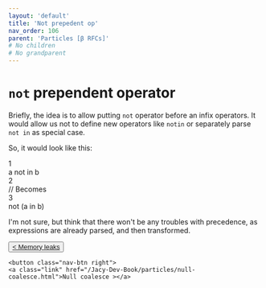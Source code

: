 ```yaml
---
layout: 'default'
title: 'Not prepedent op'
nav_order: 106
parent: 'Particles [β RFCs]'
# No children
# No grandparent
---
```


# `not` prependent operator

Briefly, the idea is to allow putting `not` operator before an infix operators.
It would allow us not to define new operators like `notin` or separately parse `not in` as special case.

So, it would look like this:

<div class="code-fence highlight-jc hljs">
            <div class="line-num" data-line-num="1">1</div><div class="line">a <span class="hljs-operator">not</span> <span class="hljs-keyword">in</span> b</div><div class="line-num" data-line-num="2">2</div><div class="line"><span class="hljs-comment">// Becomes</span></div><div class="line-num" data-line-num="3">3</div><div class="line"><span class="hljs-operator">not</span> (a <span class="hljs-keyword">in</span> b)</div>
        </div>

I'm not sure, but think that there won't be any troubles with precedence, as expressions are already parsed, and then transformed.
<div class="nav-btn-block">
    <button class="nav-btn left">
    <a class="link" href="/Jacy-Dev-Book/particles/memory-leaks.html">< Memory leaks</a>
</button>

    <button class="nav-btn right">
    <a class="link" href="/Jacy-Dev-Book/particles/null-coalesce.html">Null coalesce ></a>
</button>

</div>
